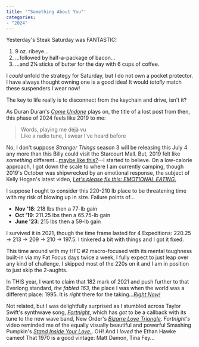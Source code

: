 ```yaml
---
title: '"Something About You"'
categories:
- "2024"
---
```


Yesterday's Steak Saturday was FANTASTIC!

1. 9 oz. ribeye...  
2. ...followed by half-a-package of bacon...  
3. ...and 2¼ sticks of butter for the day with 6 cups of coffee.

I *could* unfold the strategy for Saturday, but I do not own a pocket protector.  I have always thought owning one is a good idea! It would *totally* match these suspenders I wear now!

The key to life really is to disconnect from the keychain and drive, isn't it?

As Duran Duran's [*Come Undone*](https://music.youtube.com/watch?v=5X5KweDhsaI&si=6RoEZWNacH_tJb7H) plays on, the title of a lost post from then, this phase of 2024 feels like 2019 to me: 

> Words, playing me déjà vu  
Like a radio tune, I swear I've heard before  

No, I don't suppose *Stranger Things* season 3 will be releasing this July 4 any more than this Billy could visit the Starcourt Mall.  But, 2019 felt like *something* different...[maybe like this?](https://www.youtube.com/watch?v=7GSgWzmR_-c)—I started to believe.  On a low-calorie approach, I got down the scale to where I am currently camping, though 2019's October was shipwrecked by an emotional response, the subject of Kelly Hogan's latest video, [*Let's please fix this: EMOTIONAL EATING.*](https://www.youtube.com/watch?v=gRceqOtsITU)

I suppose I ought to consider this 220-210 lb place to be threatening time with my risk of blowing up in size. Failure points of...

* **Nov '18**: 218 lbs then a 77-lb gain
* **Oct '19**: 211.25 lbs then a 65.75-lb gain
* **June '23**: 215 lbs then a 59-lb gain

I survived it in 2021, though the time frame lasted for 4 Expeditions: 220.25 → 213 → 209 → 210 → 197.5.  I tinkered a bit with things and I got it fixed.

This time around with my HFC #2 macro-focused with its mental toughness built-in via my Fat Focus days twice a week, I fully expect to just leap over any kind of challenge.  I skipped most of the 220s on it and I am in position to just skip the 2-aughts.  

In THIS year, I want to claim that 182 mark of 2021 and push further to that Everlong standard, *the fabled 163*, the place I was when the world was a different place: 1995.  It is *right* there for the taking...[*Right Now!*](https://music.youtube.com/watch?v=R6rcHegBNvc&si=C1iHmtUKC-VvG-q2) 

Not related, but I was delightfully surprised as I stumbled across Taylor Swift's synthwave song, [*Fortnight*](https://www.youtube.com/watch?v=q3zqJs7JUCQ), which has *got* to be a callback with its tune to the new wave band, New Order's [*Bizarre Love Triangle*](https://music.youtube.com/watch?v=bKVbB_qZQcU&si=XiP3HLFm4kUnaSG3).  *Fortnight's* video reminded me of the equally visually beautiful and powerful Smashing Pumpkin's [*Stand Inside Your Love.*](https://www.youtube.com/watch?v=2nm4xv3firw).  OH! And I *loved* the Ethan Hawke cameo!  That 1970 is a good vintage: Matt Damon, Tina Fey... 




